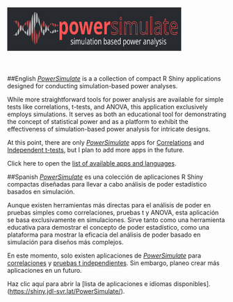 # <img src="https://raw.githubusercontent.com/JDLeongomez/PowerSimulate_ind_t_EN/master/www/ind_t_eng.svg" align="left" width=400 height=100 alt=""/><br><br><br><br>

##English
[*PowerSimulate*](https://shiny.jdl-svr.lat/PowerSimulate/) is a a collection of compact R Shiny applications designed for conducting simulation-based power analyses.

While more straightforward tools for power analysis are available for simple tests like correlations, t-tests, and ANOVA, this application exclusively employs simulations. It serves as both an educational tool for demonstrating the concept of statistical power and as a platform to exhibit the effectiveness of simulation-based power analysis for intricate designs.

At this point, there are only [*PowerSimulate*](https://shiny.jdl-svr.lat/PowerSimulate/) apps for [Correlations](https://shiny.jdl-svr.lat/PowerSimulate_corr_EN/) and [Independent t-tests](https://shiny.jdl-svr.lat/PowerSimulate_ind_t_EN/), but I plan to add more apps in the future.

Click here to open the [list of available apps and languages](https://shiny.jdl-svr.lat/PowerSimulate/).

##Spanish
[*PowerSimulate*](https://shiny.jdl-svr.lat/PowerSimulate/) es una colección de aplicaciones R Shiny compactas diseñadas para llevar a cabo análisis de poder estadístico basados en simulación.

Aunque existen herramientas más directas para el análisis de poder en pruebas simples como correlaciones, pruebas t y ANOVA, esta aplicación se basa exclusivamente en simulaciones. Sirve tanto como una herramienta educativa para demostrar el concepto de poder estadístico, como una plataforma para mostrar la eficacia del análisis de poder basado en simulación para diseños más complejos.

En este momento, solo existen aplicaciones de [*PowerSimulate*](https://shiny.jdl-svr.lat/PowerSimulate/) para [correlaciones](https://shiny.jdl-svr.lat/PowerSimulate_corr_ES/) y [pruebas t independientes](https://shiny.jdl-svr.lat/PowerSimulate_ind_t_ES/). Sin embargo, planeo crear más aplicaciones en un futuro.

Haz clic aquí para abrir la [lista de aplicaciones e idiomas disponibles].(https://shiny.jdl-svr.lat/PowerSimulate/).

